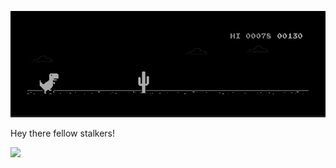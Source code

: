 ![image](https://github.com/abhilxsh07/abhilxsh07/blob/main/dino%20invert.gif?raw=true)

Hey there fellow stalkers!

<a href="https://github.com/abhilxsh07">
  <img src="https://komarev.com/ghpvc/?username=abhilxsh07&color=blueviolet&label=Stalkers" />
</a>
